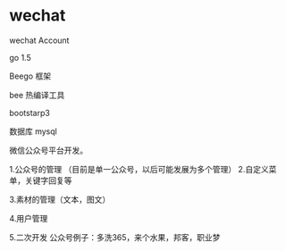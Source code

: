 # wechat
wechat Account 

go 1.5

Beego 框架

bee 热编译工具

bootstarp3

数据库 mysql 

微信公众号平台开发。

1.公众号的管理
  （目前是单一公众号，以后可能发展为多个管理）
2.自定义菜单，关键字回复等

3.素材的管理（文本，图文）

4.用户管理

5.二次开发
  公众号例子：多洗365，来个水果，邦客，职业梦
